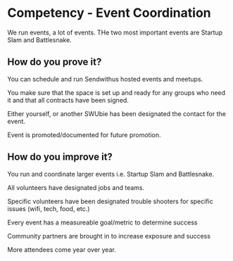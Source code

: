 # Competency - Event Coordination

We run events, a lot of events. THe two most important events are Startup Slam and Battlesnake. 

## How do you prove it?

You can schedule and run Sendwithus hosted events and meetups. 

You make sure that the space is set up and ready for any groups who need it and that all contracts have been signed.

Either yourself, or another SWUbie has been designated the contact for the event. 

Event is promoted/documented for future promotion.

## How do you improve it?

You run and coordinate larger events i.e. Startup Slam and Battlesnake. 

All volunteers have designated jobs and teams.

Specific volunteers have been designated trouble shooters for specific issues (wifi, tech, food, etc.)

Every event has a measureable goal/metric to determine success

Community partners are brought in to increase exposure and success

More attendees come year over year. 

